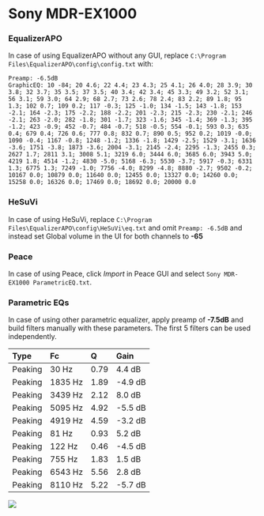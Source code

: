 # Sony MDR-EX1000

### EqualizerAPO
In case of using EqualizerAPO without any GUI, replace `C:\Program Files\EqualizerAPO\config\config.txt`
with:
```
Preamp: -6.5dB
GraphicEQ: 10 -84; 20 4.6; 22 4.4; 23 4.3; 25 4.1; 26 4.0; 28 3.9; 30 3.8; 32 3.7; 35 3.5; 37 3.5; 40 3.4; 42 3.4; 45 3.3; 49 3.2; 52 3.1; 56 3.1; 59 3.0; 64 2.9; 68 2.7; 73 2.6; 78 2.4; 83 2.2; 89 1.8; 95 1.3; 102 0.7; 109 0.2; 117 -0.3; 125 -1.0; 134 -1.5; 143 -1.8; 153 -2.1; 164 -2.3; 175 -2.2; 188 -2.2; 201 -2.3; 215 -2.3; 230 -2.1; 246 -2.1; 263 -2.0; 282 -1.8; 301 -1.7; 323 -1.6; 345 -1.4; 369 -1.3; 395 -1.2; 423 -0.9; 452 -0.7; 484 -0.7; 518 -0.5; 554 -0.1; 593 0.3; 635 0.4; 679 0.4; 726 0.6; 777 0.8; 832 0.7; 890 0.5; 952 0.2; 1019 -0.0; 1090 -0.4; 1167 -0.8; 1248 -1.2; 1336 -1.8; 1429 -2.5; 1529 -3.1; 1636 -3.6; 1751 -3.8; 1873 -3.6; 2004 -3.1; 2145 -2.4; 2295 -1.3; 2455 0.3; 2627 1.7; 2811 3.1; 3008 5.1; 3219 6.0; 3444 6.0; 3685 6.0; 3943 5.0; 4219 1.8; 4514 -1.2; 4830 -5.0; 5168 -6.3; 5530 -3.7; 5917 -0.3; 6331 1.3; 6775 1.3; 7249 -1.0; 7756 -4.0; 8299 -4.8; 8880 -2.7; 9502 -0.2; 10167 0.0; 10879 0.0; 11640 0.0; 12455 0.0; 13327 0.0; 14260 0.0; 15258 0.0; 16326 0.0; 17469 0.0; 18692 0.0; 20000 0.0
```

### HeSuVi
In case of using HeSuVi, replace `C:\Program Files\EqualizerAPO\config\HeSuVi\eq.txt` and omit `Preamp:
-6.5dB` and instead set Global volume in the UI for both channels to **-65**

### Peace
In case of using Peace, click *Import* in Peace GUI and select `Sony MDR-EX1000 ParametricEQ.txt`.

### Parametric EQs
In case of using other parametric equalizer, apply preamp of **-7.5dB** and build filters manually with
these parameters. The first 5 filters can be used independently.

| Type    | Fc      |    Q | Gain    |
|:--------|:--------|:-----|:--------|
| Peaking | 30 Hz   | 0.79 | 4.4 dB  |
| Peaking | 1835 Hz | 1.89 | -4.9 dB |
| Peaking | 3439 Hz | 2.12 | 8.0 dB  |
| Peaking | 5095 Hz | 4.92 | -5.5 dB |
| Peaking | 4919 Hz | 4.59 | -3.2 dB |
| Peaking | 81 Hz   | 0.93 | 5.2 dB  |
| Peaking | 122 Hz  | 0.46 | -4.5 dB |
| Peaking | 755 Hz  | 1.83 | 1.5 dB  |
| Peaking | 6543 Hz | 5.56 | 2.8 dB  |
| Peaking | 8110 Hz | 5.22 | -5.7 dB |

![](https://raw.githubusercontent.com/jaakkopasanen/AutoEq/master/results/innerfidelity/sbaf-serious/Sony%20MDR-EX1000/Sony%20MDR-EX1000.png)